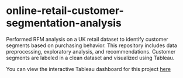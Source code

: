 # online-retail-customer-segmentation-analysis
 Performed RFM analysis on a UK retail dataset to identify customer segments based on purchasing behavior. This repository includes data preprocessing, exploratory analysis, and recommendations. Customer segments are labeled in a clean dataset and visualized using Tableau.

You can view the interactive Tableau dashboard for this project [here](https://public.tableau.com/app/profile/aykut.avci/viz/CustomerSegmentationAnalysis-UKOnlineRetailDataset/CustomerDashboard)

